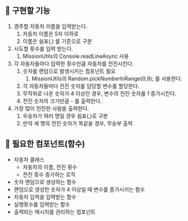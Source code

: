 ## 🚀 구현할 기능

1. 경주할 자동차 이름을 입력받는다.
   1. 자동차 이름은 5자 이하로
   2. 이름은 쉼표(,) 를 기준으로 구분
2. 시도할 횟수를 입력 받는다.
   1. MissionUtils의 Console.readLineAsync 사용
3. 각 자동차들마다 입력한 횟수만큼 자동차를 전진시킨다.
   1. 숫자를 랜덤으로 발생시키는 컴포넌트 필요
      1. MissionUtils의 Random.pickNumberInRange(0,9); 를 사용한다.
   2. 각 자동차들마다 전진 숫자를 담당할 변수를 할당한다.
   3. 무작위로 나온 숫자가 4 이상인 경우, 변수의 전진 숫자를 1 증가시킨다.
   4. 전진 숫자의 크기만큼 - 를 출력한다.
4. 가장 많이 전진한 사람을 출력한다.
   1. 우승자가 여러 명일 경우 쉼표(,)로 구분
   2. 만약 세 명의 전진 숫자가 똑같을 경우, 무승부 출력

## 🚀 필요한 컴포넌트(함수)

- 자동차 클래스
  - 자동차의 이름, 전진 횟수
  - 전진 횟수 증가하는 로직
- 숫자 랜덤으로 생성하는 함수
- 랜덤으로 생성한 숫자가 4 이상일 때 변수를 증가시키는 함수
- 자동차 입력을 입력받는 함수
- 실행횟수를 입력받는 함수
- 출력되는 메시지를 관리하는 컴포넌트

